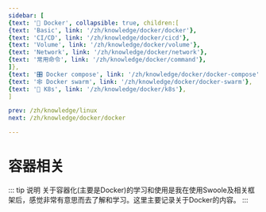 ```yaml
---
sidebar: [
{text: '🐳 Docker', collapsible: true, children:[
{text: 'Basic', link: '/zh/knowledge/docker/docker'},
{text: 'CI/CD', link: '/zh/knowledge/docker/cicd'},
{text: 'Volume', link: '/zh/knowledge/docker/volume'},
{text: 'Network', link: '/zh/knowledge/docker/network'},
{text: '常用命令', link: '/zh/knowledge/docker/command'},
]},
{text: '🎛 Docker compose', link: '/zh/knowledge/docker/docker-compose'},
{text: '🕸 Docker swarm', link: '/zh/knowledge/docker/docker-swarm'},
{text: '🐙 K8s', link: '/zh/knowledge/docker/k8s'},
]

prev: /zh/knowledge/linux
next: /zh/knowledge/docker/docker

---
```


# 容器相关

::: tip 说明
关于容器化(主要是Docker)的学习和使用是我在使用Swoole及相关框架后，感觉非常有意思而去了解和学习。这里主要记录关于Docker的内容。
:::